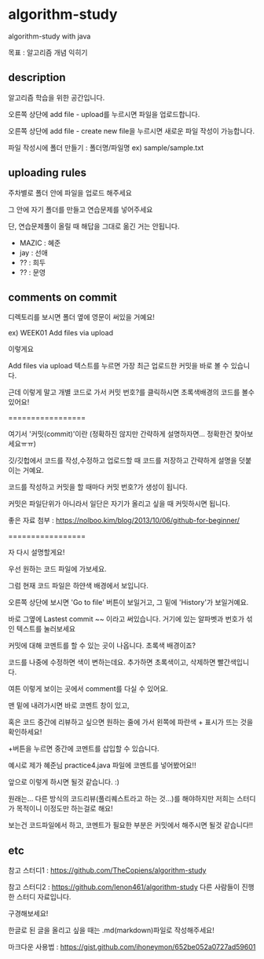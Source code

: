 # algorithm-study
algorithm-study with java

목표 : 알고리즘 개념 익히기

## description

알고리즘 학습을 위한 공간입니다.

오른쪽 상단에 add file - upload를 누르시면 파일을 업로드합니다.

오른쪽 상단에 add file - create new file을 누르시면 새로운 파일 작성이 가능합니다.

파일 작성시에 폴더 만들기 : 폴더명/파일명
ex) sample/sample.txt

## uploading rules

주차별로 폴더 안에 파일을 업로드 해주세요

그 안에 자기 폴더를 만들고 연습문제를 넣어주세요

단, 연습문제풀이 올릴 때 해답을 그대로 옮긴 거는 안됩니다.

* MAZIC : 혜준
* jay : 선애
* ?? : 희두
* ?? : 문영

## comments on commit
디렉토리를 보시면 폴더 옆에 영문이 써있을 거예요!

ex) WEEK01          Add files via upload 

이렇게요

Add files via upload 텍스트를 누르면 가장 최근 업로드한 커밋을 바로 볼 수 있습니다.

근데 이렇게 말고 개별 코드로 가서 커밋 번호?를 클릭하시면 초록색배경의 코드를 볼수 있어요!

=================

여기서 '커밋(commit)'이란 (정확하진 않지만 간략하게 설명하자면... 정확한건 찾아보세요ㅠㅠ)

깃/깃헙에서 코드를 작성,수정하고 업로드할 때 코드를 저장하고 간략하게 설명을 덧붙이는 거예요.

코드를 작성하고 커밋을 할 때마다 커밋 번호?가 생성이 됩니다. 

커밋은 파일단위가 아니라서 일단은 자기가 올리고 싶을 때 커밋하시면 됩니다.

좋은 자료 첨부 : https://nolboo.kim/blog/2013/10/06/github-for-beginner/

=================

자 다시 설명할게요!

우선 원하는 코드 파일에 가보세요.

그럼 현재 코드 파일은 하얀색 배경에서 보입니다.

오른쪽 상단에 보시면 'Go to file' 버튼이 보일거고, 그 밑에 'History'가 보일거예요.

바로 그옆에 Lastest commit ~~ 이라고 써있습니다. 거기에 있는 알파벳과 번호가 섞인 텍스트를 눌러보세요

커밋에 대해 코멘트를 할 수 있는 곳이 나옵니다. 초록색 배경이죠?

코드를 나중에 수정하면 색이 변하는데요. 추가하면 초록색이고, 삭제하면 빨간색입니다.

여튼 이렇게 보이는 곳에서 comment를 다실 수 있어요.

맨 밑에 내려가시면 바로 코멘트 창이 있고,

혹은 코드 중간에 리뷰하고 싶으면 원하는 줄에 가서 왼쪽에 파란색 + 표시가 뜨는 것을 확인하세요! 

+버튼을 누르면 중간에 코멘트를 삽입할 수 있습니다. 

예시로 제가 혜준님 practice4.java 파일에 코멘트를 넣어봤어요!!

앞으로 이렇게 하시면 될것 같습니다. :)

원래는... 다른 방식의 코드리뷰(풀리퀘스트라고 하는 것...)를 해야하지만 저희는 스터디가 목적이니 이정도만 하는걸로 해요!

보는건 코드파일에서 하고, 코멘트가 필요한 부분은 커밋에서 해주시면 될것 같습니다!!


## etc

참고 스터디1 : https://github.com/TheCopiens/algorithm-study

참고 스터디2 : https://github.com/lenon461/algorithm-study
다른 사람들이 진행한 스터디 자료입니다.

구경해보세요!

한글로 된 글을 올리고 싶을 때는 .md(markdown)파일로 작성해주세요!

마크다운 사용법 : https://gist.github.com/ihoneymon/652be052a0727ad59601
